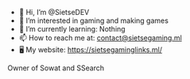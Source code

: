 - 👋 Hi, I’m @SietseDEV
- 👀 I’m interested in gaming and making games
- 🌱 I’m currently learning: Nothing
- 📫 How to reach me at: contact@sietsegaming.ml
- 🖥️ My website: https://sietsegaminglinks.ml/

Owner of Sowat and SSearch
